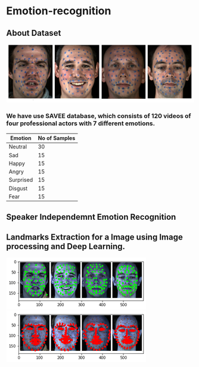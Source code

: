 # Emotion-recognition


## About Dataset

![alt text](images/DataRec.png)

### We have use SAVEE database, which consists of 120 videos of four professional actors with 7 different emotions.


Emotion       | No of Samples
------------- | -------------
Neutral       |      30
Sad           |      15
Happy         |      15
Angry         |      15
Surprised     |      15
Disgust       |      15
Fear          |      15


## Speaker Independemnt Emotion Recognition



Landmarks Extraction for a Image using Image processing and Deep Learning.
-------------------------------------------------------------------------------------------------------------------------------

![alt text](images/bluemarks.png)
![alt text](images/landmarks.png)




